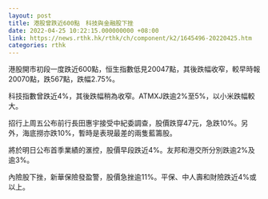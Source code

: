 ```yaml
---
layout: post
title: 港股曾跌近600點　科技與金融股下挫
date: 2022-04-25 10:22:15.000000000 +08:00
link: https://news.rthk.hk/rthk/ch/component/k2/1645496-20220425.htm
categories: rthk
---
```


港股開市初段一度跌近600點，恒生指數低見20047點，其後跌幅收窄，較早時報20070點，跌567點，跌幅2.75%。

科技指數曾跌近4%，其後跌幅稍為收窄。ATMXJ跌逾2%至5%，以小米跌幅較大。

招行上周五公布前行長田惠宇接受中紀委調查，股價跌穿47元，急跌10%。另外，海底撈亦跌10%，暫時是表現最差的兩隻藍籌股。

將於明日公布首季業績的滙控，股價早段跌近4%。友邦和港交所分別跌逾2%及逾3%。

內險股下挫，新華保險發盈警，股價急挫逾11%。平保、中人壽和財險跌近4%或以上。
